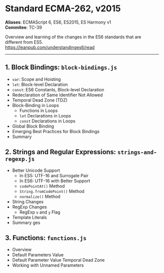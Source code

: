 # Standard ECMA-262, v2015

**Aliases**: ECMAScript 6, ES6, ES2015, ES Harmony v1  
**Commitee**: TC-39

Overview and learning of the changes in the ES6 standards that are different from ES5.  
<https://leanpub.com/understandinges6/read>

---

## 1. Block Bindings: `block-bindings.js`

- `var`: Scope and Hoisting
- `let`: Block-level Declaration
- `const`: ES6 Constants, Block-level Declaration
- Redeclaration of Same Identifier Not Allowed
- Temporal Dead Zone (TDZ)
- Block-Binding in Loops
  - Functions in Loops
  - `let` Declarations in Loops
  - `const` Declarations in Loops
- Global Block Binding
- Emerging Best Practices for Block Bindings
- Summary

## 2. Strings and Regular Expressions: `strings-and-regexp.js`

- Better Unicode Support
  - In ES5: UTF-16 and Surrogate Pair
  - In ES6: UTF-16 with Better Support
  - `codePointAt()` Method
  - `String.fromCodePoint()` Method
  - `normalize()` Method
- String Changes
- RegExp Changes
  - RegExp `u` and `y` Flag
- Template Literals
- Summary ges

## 3\. Functions: `functions.js`

- Overview
- Default Parameters Value
- Default Parameter Value Temporal Dead Zone
- Working with Unnamed Parameters
